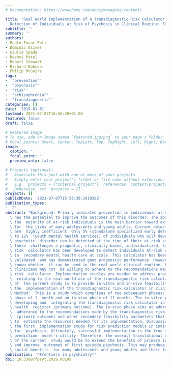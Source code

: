 ```yaml
---
# Documentation: https://wowchemy.com/docs/managing-content/

title: 'Real World Implementation of a Transdiagnostic Risk Calculator for the Automatic
  Detection of Individuals at Risk of Psychosis in Clinical Routine: Study Protocol.'
subtitle: ''
summary: ''
authors:
- Paolo Fusar-Poli
- Dominic Oliver
- Giulia Spada
- Rashmi Patel
- Robert Stewart
- Richard Dobson
- Philip McGuire
tags:
- '"prevention"'
- '"psychosis"'
- '"risk"'
- '"schizophrenia"'
- '"transdiagnostic"'
categories: []
date: '2019-01-01'
lastmod: 2021-07-07T16:56:39+01:00
featured: false
draft: false

# Featured image
# To use, add an image named `featured.jpg/png` to your page's folder.
# Focal points: Smart, Center, TopLeft, Top, TopRight, Left, Right, BottomLeft, Bottom, BottomRight.
image:
  caption: ''
  focal_point: ''
  preview_only: false

# Projects (optional).
#   Associate this post with one or more of your projects.
#   Simply enter your project's folder or file name without extension.
#   E.g. `projects = ["internal-project"]` references `content/project/deep-learning/index.md`.
#   Otherwise, set `projects = []`.
projects: []
publishDate: '2021-07-07T15:56:39.191038Z'
publication_types:
- '2'
abstract: "Background: Primary indicated prevention in individuals at-risk for psychosis\
  \ has the potential to improve the outcomes of this disorder. The ability to detect\
  \ the  majority of at-risk individuals is the main barrier toward extending benefits\
  \ for  the lives of many adolescents and young adults. Current detection strategies\
  \ are  highly inefficient. Only 5% (standalone specialized early detection services)\
  \ to 12%  (youth mental health services) of individuals who will develop a first\
  \ psychotic  disorder can be detected at the time of their at-risk stage. To overcome\
  \ these  challenges a pragmatic, clinically-based, individualized, transdiagnostic\
  \ risk  calculator has been developed to detect individuals at-risk of psychosis\
  \ in  secondary mental health care at scale. This calculator has been externally\
  \ validated  and has demonstrated good prognostic performance. However, it is not\
  \ known whether  it can be used in the real world clinical routine. For example,\
  \ clinicians may not  be willing to adhere to the recommendations made by the transdiagnostic\
  \ risk  calculator. Implementation studies are needed to address pragmatic challenges\
  \  relating to the real world use of the transdiagnostic risk calculator. The aim\
  \ of  the current study is to provide in-vitro and in-vivo feasibility data to support\
  \ the  implementation of the transdiagnostic risk calculator in clinical routine.\
  \ Method:  This is a study which comprises of two subsequent phases: an in-vitro\
  \ phase of 1  month and an in-vivo phase of 11 months. The in-vitro phase aims at\
  \ developing and  integrating the transdiagnostic risk calculator in the local electronic\
  \ health  register (primary outcome). The in-vivo phase aims at addressing the clinicians'\
  \  adherence to the recommendations made by the transdiagnostic risk calculator\
  \  (primary outcome) and other secondary feasibility parameters that are necessary\
  \ to  estimate the resources needed for its implementation. Discussion: This is\
  \ the first  implementation study for risk prediction models in individuals at-risk\
  \ for  psychosis. Ultimately, successful implementation is the true measure of a\
  \ prediction  model's utility. Therefore, the overall translational deliverable\
  \ of the current  study would be to extend the benefits of primary indicated prevention\
  \ and improve  outcomes of first episode psychosis. This may produce significant\
  \ social benefits  for many adolescents and young adults and their families."
publication: '*Frontiers in psychiatry*'
doi: 10.3389/fpsyt.2019.00109
---
```

